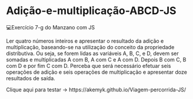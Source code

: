 # Adição-e-multiplicação-ABCD-JS
💻Exercício 7-g do Manzano com JS
<p>Ler quatro números inteiros e apresentar o resultado da adição e multiplicação, baseando-se na
utilização do conceito da propriedade distributiva. Ou seja, se forem lidas as variáveis A, B, C, e D,
devem ser somadas e multiplicadas A com B, A com C e A com D. Depois B com C, B com D e por fim
C com D. Perceba que será necessário efetuar seis operações de adição e seis operações de
multiplicação e apresentar doze resultados de saída.</p>
<p>Clique aqui para testar -> https://akemyk.github.io/Viagem-percorrida-JS/ </p>
